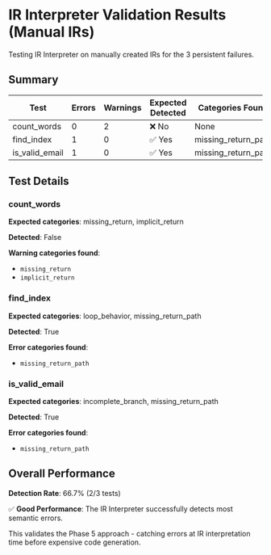 # IR Interpreter Validation Results (Manual IRs)

Testing IR Interpreter on manually created IRs for the 3 persistent failures.

## Summary

| Test | Errors | Warnings | Expected Detected | Categories Found |
| ---- | ------ | -------- | ----------------- | ---------------- |
| count_words | 0 | 2 | ❌ No | None |
| find_index | 1 | 0 | ✅ Yes | missing_return_path |
| is_valid_email | 1 | 0 | ✅ Yes | missing_return_path |

## Test Details

### count_words

**Expected categories**: missing_return, implicit_return

**Detected**: False

**Warning categories found**:
- `missing_return`
- `implicit_return`

### find_index

**Expected categories**: loop_behavior, missing_return_path

**Detected**: True

**Error categories found**:
- `missing_return_path`

### is_valid_email

**Expected categories**: incomplete_branch, missing_return_path

**Detected**: True

**Error categories found**:
- `missing_return_path`

## Overall Performance

**Detection Rate**: 66.7% (2/3 tests)

✅ **Good Performance**: The IR Interpreter successfully detects most semantic errors.

This validates the Phase 5 approach - catching errors at IR interpretation
time before expensive code generation.
